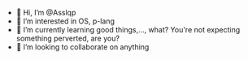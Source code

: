 - 👋 Hi, I’m @Asslqp
- 👀 I’m interested in OS, p-lang
- 🌱 I’m currently learning good things,..., what? You're not expecting something perverted, are you?
- 💞️ I’m looking to collaborate on anything

<!---
Asslqp/Asslqp is a ✨ special ✨ repository because its `README.md` (this file) appears on your GitHub profile.
You can click the Preview link to take a look at your changes.
--->
